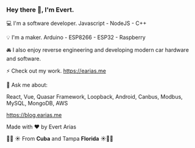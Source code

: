 ### Hey there 👋, I'm Evert.



:computer: I'm a software developer.
Javascript - NodeJS - C++

💡 I'm a maker.
Arduino - ESP8266 - ESP32 - Raspberry

:oncoming_automobile: I also enjoy reverse engineering and developing modern car hardware and software.

⚡ Check out my work. https://earias.me

💬 Ask me about:

React, Vue, Quasar Framework, Loopback, Android, Canbus, Modbus, MySQL, MongoDB, AWS

https://blog.earias.me



Made with :heart: by Evert Arias 

🌴🌱 ☀️ From **Cuba** and Tampa **Florida** ☀️🌱🌴

